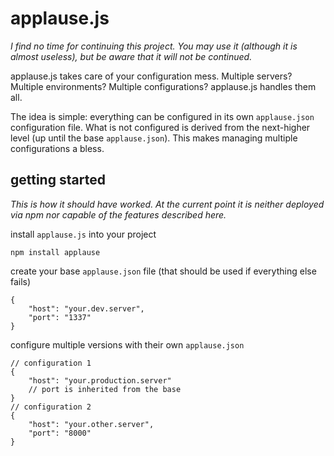 applause.js
===========

*I find no time for continuing this project. You may use it (although it is almost useless), but be aware that it will not be continued.*

applause.js takes care of your configuration mess. Multiple servers? Multiple environments? Multiple configurations? applause.js handles them all.

The idea is simple: everything can be configured in its own `applause.json` configuration file. What is not configured is derived from the next-higher level (up until the base `applause.json`). This makes managing multiple configurations a bless.

getting started
---------------

*This is how it should have worked. At the current point it is neither deployed via npm nor capable of the features described here.*

install `applause.js` into your project

    npm install applause

create your base `applause.json` file (that should be used if everything else fails)

    {
    	"host": "your.dev.server",
    	"port": "1337"
    }

configure multiple versions with their own `applause.json`

    // configuration 1
    {
    	"host": "your.production.server"
    	// port is inherited from the base
    }
    // configuration 2
    {
    	"host": "your.other.server",
    	"port": "8000"
    }
